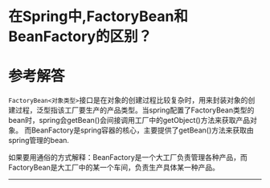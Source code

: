 # 在Spring中,FactoryBean和BeanFactory的区别？


# 参考解答

`FactoryBean<对象类型>`接口是在对象的创建过程比较复杂时，用来封装对象的创建过程，泛型指该工厂要生产的产品类型。当spring配置了FactoryBean类型的bean时，spring会getBean()会间接调用工厂中的getObject()方法来获取产品对象。
而BeanFactory是spring容器的核心，主要提供了getBean()方法来获取由spring管理的bean.

如果要用通俗的方式解释：BeanFactory是一个大工厂负责管理各种产品，而FactoryBean是大工厂中的某一个车间，负责生产具体某一种产品。



---